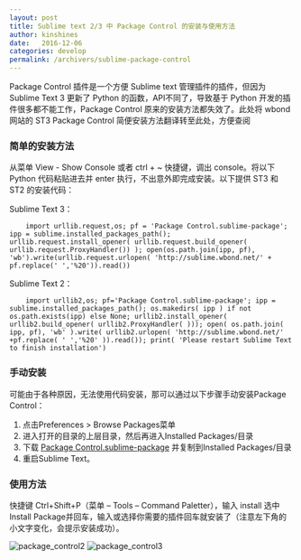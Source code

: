 ```yaml
---
layout: post
title: Sublime text 2/3 中 Package Control 的安装与使用方法
author: kinshines
date:   2016-12-06
categories: develop
permalink: /archivers/sublime-package-control
---
```


<p class="lead"> Package Control 插件是一个方便 Sublime text 管理插件的插件，但因为 Sublime Text 3 更新了 Python 的函数，API不同了，导致基于 Python 开发的插件很多都不能工作，Package Control 原来的安装方法都失效了。此处将 wbond 网站的 ST3 Package Control 简便安装方法翻译转至此处，方便查阅</p>

### 简单的安装方法

从菜单 View - Show Console 或者 ctrl + ~ 快捷键，调出 console。将以下 Python 代码粘贴进去并 enter 执行，不出意外即完成安装。以下提供 ST3 和 ST2 的安装代码：

Sublime Text 3：

        import urllib.request,os; pf = 'Package Control.sublime-package'; ipp = sublime.installed_packages_path(); urllib.request.install_opener( urllib.request.build_opener( urllib.request.ProxyHandler()) ); open(os.path.join(ipp, pf), 'wb').write(urllib.request.urlopen( 'http://sublime.wbond.net/' + pf.replace(' ','%20')).read())

Sublime Text 2：

        import urllib2,os; pf='Package Control.sublime-package'; ipp = sublime.installed_packages_path(); os.makedirs( ipp ) if not os.path.exists(ipp) else None; urllib2.install_opener( urllib2.build_opener( urllib2.ProxyHandler( ))); open( os.path.join( ipp, pf), 'wb' ).write( urllib2.urlopen( 'http://sublime.wbond.net/' +pf.replace( ' ','%20' )).read()); print( 'Please restart Sublime Text to finish installation')

### 手动安装

可能由于各种原因，无法使用代码安装，那可以通过以下步骤手动安装Package Control：

1. 点击Preferences > Browse Packages菜单
2. 进入打开的目录的上层目录，然后再进入Installed Packages/目录
3. 下载 [Package Control.sublime-package](https://packagecontrol.io/Package%20Control.sublime-package) 并复制到Installed Packages/目录
4. 重启Sublime Text。

### 使用方法

快捷键 Ctrl+Shift+P（菜单 – Tools – Command Paletter），输入 install 选中Install Package并回车，输入或选择你需要的插件回车就安装了（注意左下角的小文字变化，会提示安装成功）。

![package_control2](https://www.jeffdesign.net/wp-content/uploads/2014/05/sublime_package_control2.png)
![package_control3](https://www.jeffdesign.net/wp-content/uploads/2014/05/sublime_package_control3.png)